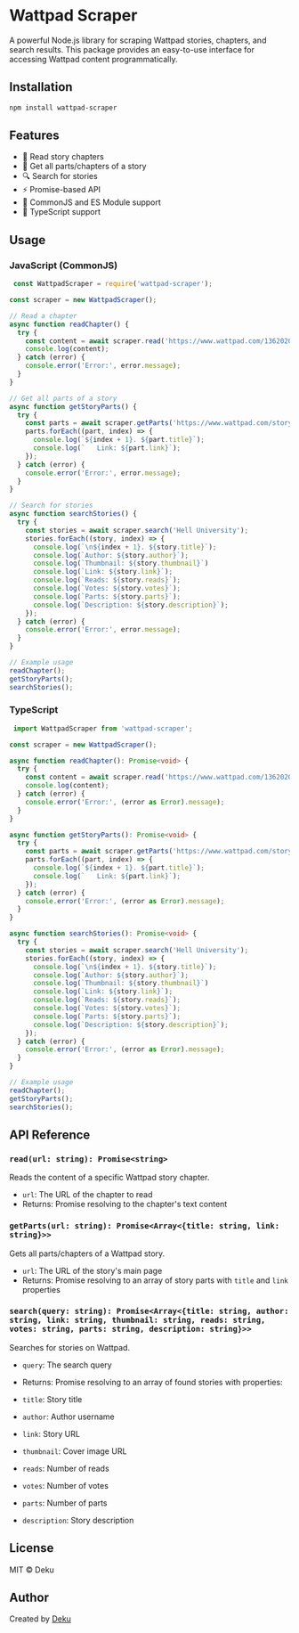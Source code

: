 # Wattpad Scraper

A powerful Node.js library for scraping Wattpad stories, chapters, and search results. This package provides an easy-to-use interface for accessing Wattpad content programmatically.

## Installation

```bash
npm install wattpad-scraper
```
## Features

- 📖 Read story chapters
- 📑 Get all parts/chapters of a story
- 🔍 Search for stories
- ⚡ Promise-based API
- 🔄 CommonJS and ES Module support
- 📘 TypeScript support


## Usage

### JavaScript (CommonJS)

```javascript
 const WattpadScraper = require('wattpad-scraper');

const scraper = new WattpadScraper();

// Read a chapter
async function readChapter() {
  try {
    const content = await scraper.read('https://www.wattpad.com/1362020763-hell-university-chapter-01');
    console.log(content);
  } catch (error) {
    console.error('Error:', error.message);
  }
}

// Get all parts of a story
async function getStoryParts() {
  try {
    const parts = await scraper.getParts('https://www.wattpad.com/story/346558088-hell-university');
    parts.forEach((part, index) => {
      console.log(`${index + 1}. ${part.title}`);
      console.log(`   Link: ${part.link}`);
    });
  } catch (error) {
    console.error('Error:', error.message);
  }
}

// Search for stories
async function searchStories() {
  try {
    const stories = await scraper.search('Hell University');
    stories.forEach((story, index) => {
      console.log(`\n${index + 1}. ${story.title}`);
      console.log(`Author: ${story.author}`);
      console.log(`Thumbnail: ${story.thumbnail}`)
      console.log(`Link: ${story.link}`);
      console.log(`Reads: ${story.reads}`);
      console.log(`Votes: ${story.votes}`);
      console.log(`Parts: ${story.parts}`);
      console.log(`Description: ${story.description}`);
    });
  } catch (error) {
    console.error('Error:', error.message);
  }
}

// Example usage
readChapter();
getStoryParts();
searchStories();

```

### TypeScript

```typescript
 import WattpadScraper from 'wattpad-scraper';

const scraper = new WattpadScraper();

async function readChapter(): Promise<void> {
  try {
    const content = await scraper.read('https://www.wattpad.com/1362020763-hell-university-chapter-01');
    console.log(content);
  } catch (error) {
    console.error('Error:', (error as Error).message);
  }
}

async function getStoryParts(): Promise<void> {
  try {
    const parts = await scraper.getParts('https://www.wattpad.com/story/346558088-hell-university');
    parts.forEach((part, index) => {
      console.log(`${index + 1}. ${part.title}`);
      console.log(`   Link: ${part.link}`);
    });
  } catch (error) {
    console.error('Error:', (error as Error).message);
  }
}

async function searchStories(): Promise<void> {
  try {
    const stories = await scraper.search('Hell University');
    stories.forEach((story, index) => {
      console.log(`\n${index + 1}. ${story.title}`);
      console.log(`Author: ${story.author}`);
      console.log(`Thumbnail: ${story.thumbnail}`)
      console.log(`Link: ${story.link}`);
      console.log(`Reads: ${story.reads}`);
      console.log(`Votes: ${story.votes}`);
      console.log(`Parts: ${story.parts}`);
      console.log(`Description: ${story.description}`);
    });
  } catch (error) {
    console.error('Error:', (error as Error).message);
  }
}

// Example usage
readChapter();
getStoryParts();
searchStories();

```

## API Reference

### `read(url: string): Promise<string>`

Reads the content of a specific Wattpad story chapter.

- `url`: The URL of the chapter to read
- Returns: Promise resolving to the chapter's text content


### `getParts(url: string): Promise<Array<{title: string, link: string}>>`

Gets all parts/chapters of a Wattpad story.

- `url`: The URL of the story's main page
- Returns: Promise resolving to an array of story parts with `title` and `link` properties


### `search(query: string): Promise<Array<{title: string, author: string, link: string, thumbnail: string, reads: string, votes: string, parts: string, description: string}>>`

Searches for stories on Wattpad.

- `query`: The search query
- Returns: Promise resolving to an array of found stories with properties:

- `title`: Story title
- `author`: Author username
- `link`: Story URL
- `thumbnail`: Cover image URL
- `reads`: Number of reads
- `votes`: Number of votes
- `parts`: Number of parts
- `description`: Story description





## License

MIT © Deku

## Author

Created by [Deku](https://facebook.com/joshg101)
